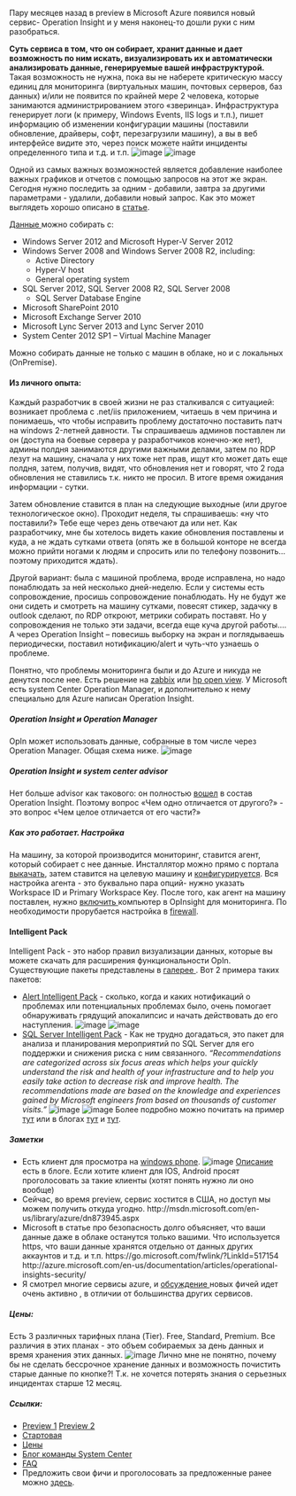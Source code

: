 Пару месяцев назад в preview в Microsoft Azure появился новый сервис- Operation Insight и у меня наконец-то дошли руки с ним разобраться.

<b>Суть сервиса в том, что он собирает, хранит данные и дает возможность по ним искать, визуализировать их и автоматически анализировать данные, генерируемые вашей инфраструктурой. </b>Такая возможность не нужна, пока вы не наберете критическую массу единиц для мониторинга (виртуальных машин, почтовых серверов, баз данных) и/или не появится по крайней мере 2 человека, которые занимаются администрированием этого «зверинца».
Инфраструктура генерирует логи (к примеру, Windows Events, IIS logs и т.п.), пишет информацию об изменении конфигурации машины (поставили обновление, драйверы, софт, перезагрузили машину), а вы в веб интерфейсе видите это, через поиск можете найти инциденты определенного типа и т.д. и т.п.
<img src="http://habrastorage.org/files/407/f5e/c1d/407f5ec1d5104da9b3046f01f2ffb4db.png" alt="image"/>
<habracut>
<img src="http://habrastorage.org/files/c34/099/b08/c34099b0815c4b08955541cd21d1e370.png" alt="image"/>

Одной из самых важных возможностей является добавление наиболее важных графиков и отчетов с помощью запросов на этот же экран. Сегодня нужно последить за одним - добавили, завтра за другими параметрами - удалили, добавили новый запрос. Как это может выглядеть хорошо описано в <a href="http://blogs.technet.com/b/momteam/archive/2014/10/16/custom-dashboard-in-advisor.aspx">статье</a>.

<a href="http://msdn.microsoft.com/en-us/library/azure/dn884641.aspx">Данные </a>можно собирать с: 
<ul>
	<li>Windows Server 2012 and Microsoft Hyper-V Server 2012</li>
	<li>Windows Server 2008 and Windows Server 2008 R2, including:
<ul>
	<li>Active Directory</li>
	<li>Hyper-V host</li>
	<li>General operating system</li>
</ul></li>
	<li>SQL Server 2012, SQL Server 2008 R2, SQL Server 2008
	<ul><li>SQL Server Database Engine</li></ul> </li>
	<li>Microsoft SharePoint 2010</li>
	<li>Microsoft Exchange Server 2010</li>
	<li>Microsoft Lync Server 2013 and Lync Server 2010 </li>
	<li>System Center 2012 SP1 – Virtual Machine Manager</li>
</ul>
Можно собирать данные не только с машин в облаке, но и с локальных (OnPremise).

<h4><b>Из личного опыта:</b></h4>
Каждый разработчик в своей жизни не раз сталкивался с ситуацией: возникает проблема с .net/iis приложением, читаешь в чем причина и понимаешь, что чтобы исправить проблему достаточно поставить патч на windows 2-летней давности. Ты спрашиваешь админов поставлен ли он (доступа на боевые сервера у разработчиков конечно-же нет), админы полдня занимаются другими важными делами, затем по RDP лезут на машину, сначала у них тоже нет прав, ищут кто может дать еще полдня, затем, получив, видят, что обновления нет и говорят, что 2 года обновления не ставились т.к. никто не просил. В итоге время ожидания информации - сутки.

Затем обновление ставится в план на следующие выходные (или другое технологическое окно). Проходит неделя, ты спрашиваешь: «ну что поставили?» Тебе еще через день отвечают да или нет. Как разработчику, мне бы хотелось видеть какие обновления поставлены и куда, а не ждать сутками ответа (опять же в большой конторе не всегда можно прийти ногами к людям и спросить или по телефону позвонить… поэтому приходится ждать).

Другой вариант: была с машиной проблема, вроде исправлена, но надо понаблюдать за ней несколько дней-неделю. Если у системы есть сопровождение, просишь сопровождение понаблюдать.  Ну не будут же они сидеть и смотреть на машину сутками, повесят стикер, задачку в outlook сделают, по RDP откроют, метрики собирать поставят. Но у сопровождения не только эти задачи, всегда еще куча другой работы…. А через Operation Insight – повесишь выборку на экран и поглядываешь периодически, поставил нотификацию/alert и чуть-что узнаешь о проблеме. 

Понятно, что проблемы мониторинга были и до Azure и никуда не денутся после нее. Есть решение на <a href="http://www.zabbix.com/">zabbix</a> или <a href="http://en.wikipedia.org/wiki/HP_OpenView">hp open view</a>. У Microsoft есть system Center Operation Manager, и дополнительно к нему специально для Azure написан Operation Insight.

<h5><b>Operation Insight и Operation Manager</b></h5>
OpIn может использовать данные, собранные в том числе через Operation Manager. Общая схема ниже.
<img src="http://habrastorage.org/files/249/aeb/362/249aeb362bd3469ea78f8e4b1d0b660e.png" alt="image"/>

<h5><b>Operation Insight и system center advisor </b></h5>
Нет больше advisor как такового: он полностью <a href="https://go.microsoft.com/fwlink/?LinkId=517580#why-op-insights">вошел</a> в состав Operation Insight.  
Поэтому вопрос  «Чем одно отличается от другого?» - это вопрос «Чем целое отличается от его части?»

<h5><b>Как это работает. Настройка</b></h5>
На машину, за которой производится мониторинг, ставится агент, который собирает с нее данные. Инсталлятор можно прямо с портала <a href="http://msdn.microsoft.com/en-us/library/azure/dn884659.aspx">выкачать</a>, затем ставится на целевую машину и <a href="http://msdn.microsoft.com/en-us/library/azure/dn873959.aspx">конфигурируется</a>. Вся настройка агента - это буквально пара опций- нужно указать Workspace ID и Primary Workspace Key.
После того, как агент на машину поставлен, нужно <a href="http://msdn.microsoft.com/en-us/library/azure/dn873948.aspx">включить </a>компьютер в OpInsight для мониторинга.
По необходимости прорубается настройка в <a href="http://msdn.microsoft.com/library/azure/08fcfe25-2f90-4b17-aea0-5514833d8812">firewall</a>.

<h4><b>Intelligent Pack</b></h4>
Intelligent Pack - это набор правил визуализации данных, которые вы можете скачать для расширения функциональности OpIn. Существующие пакеты представлены в <a href="http://msdn.microsoft.com/en-us/library/azure/dn873980.aspx">галерее  </a>. Вот 2 примера таких пакетов:
<ul>
<li><a href="http://blogs.technet.com/b/momteam/archive/2014/11/12/manage-your-operations-manager-alerts-from-azure-operational-insight-with-the-new-alert-management-intelligence-pack.aspx">Alert Intelligent Pack</a> -  сколько, когда и каких нотификаций о проблемах или потенциальных проблемах было, очень помогает обнаруживать грядущий апокалипсис и начать действовать до его наступления.
<img src="http://habrastorage.org/files/d54/9fe/9cf/d549fe9cfedb45b5b078a0a3dfb49355.PNG" alt="image"/>
<img src="http://habrastorage.org/files/90d/2c4/f05/90d2c4f05a4f4239ae905f19cbe32a0d.png" alt="image"/>
</li>
<li> <a href="http://blogs.technet.com/b/momteam/archive/2014/10/23/new-sql-server-assessment-intelligence-pack-in-advisor.aspx">SQL Server Intelligent Pack</a> - Как не трудно догадаться, это пакет для анализа и планирования мероприятий по SQL Server для его поддержки и снижения риска с ним связанного. 
<i>“Recommendations are categorized across six focus areas which helps your quickly understand the risk and health of your infrastructure and to help you easily take action to decrease risk and improve health.
The recommendations made are based on the knowledge and experiences gained by Microsoft engineers from based on thousands of customer visits.” </i>
<spoiler title="Общая страница">
<img src="http://habrastorage.org/files/3da/2ca/525/3da2ca5252ac47fabaead6e8aff15c0a.png" alt="image"/></spoiler>
<spoiler title="Детальная информация"><img src="http://habrastorage.org/files/83d/9f4/e2b/83d9f4e2b9054f48a11d677cd8b43f77.png" alt="image"/></spoiler>
Более подробно можно почитать на пример <a href="http://msdn.microsoft.com/en-us/library/azure/dn873958.aspx">тут</a> или в блогах <a href="http://www.concurrency.com/infrastructure/new-intelligence-pack-for-sql-server-assessment-is-available-in-system-center-advisor/">тут</a> и <a href="http://sqldbawithabeard.com/2014/11/24/a-look-at-the-sql-assessment-intelligence-pack-in-operational-insights/">тут</a>.
</li>
</ul>

<h5><b>Заметки</b></h5>
<ul>
	<li>Есть клиент для просмотра на <a href="http://www.windowsphone.com/en-us/store/app/operational-insights/4823b935-83ce-466c-82bb-bd0a3f58d865">windows phone</a>.
<img src="http://habrastorage.org/files/e4f/783/b30/e4f783b308c44512aa0b24e280855092.png" alt="image"/>
<a href="http://blogs.technet.com/b/momteam/archive/2014/11/24/access-your-operational-insights-on-the-go.aspx">Описание </a>есть в блоге. 
Если хотите клиент для IOS, Android просят проголосовать за такие клиенты (хотят понять нужно ли оно вообще)</li>
	<li>Сейчас, во время preview, сервис хостится в США, но доступ мы можем получить откуда угодно. http://msdn.microsoft.com/en-us/library/azure/dn873945.aspx </li>
	<li>Microsoft в статье про безопасность долго объясняет, что ваши данные даже в облаке останутся только вашими. Что используется https, что ваши данные хранятся отдельно от данных других аккаунтов и т.д. и т.п. https://go.microsoft.com/fwlink/?LinkId=517154 http://azure.microsoft.com/en-us/documentation/articles/operational-insights-security/ </li>
	<li>Я смотрел многие сервисы azure, и <a href="http://feedback.azure.com/forums/267889-azure-operational-insights/">обсуждение </a>новых фичей идет очень активно , в отличии от большинства других сервисов.</li>
</ul>

<h5><b>Цены:</b></h5>
Есть 3 различных тарифных плана (Tier).
Free, Standard, Premium. Все различия в этих планах - это объем собираемых за день данных и время хранения этих данных. 
<img src="http://habrastorage.org/files/509/da4/9d6/509da49d6a7d46f0839a6896630fbeae.png" alt="image"/>
Лично мне не понятно, почему бы не сделать бессрочное хранение данных и возможность почистить старые данные по кнопке?! Т.к. не хочется потерять знания о серьезных инцидентах старше 12 месяц. 

<h5><b>Ссылки:</b></h5>
<ul>
	<li><a href="http://azure.microsoft.com/en-us/services/preview">Preview 1</a> <a href="https://preview.opinsights.azure.com/" >Preview 2</a></li>
	<li><a href="http://azure.microsoft.com/en-us/services/operational-insights/">Стартовая</a></li>
	<li><a href="http://azure.microsoft.com/en-us/pricing/details/operational-insights/">Цены</a></li>
	<li><a href="http://blogs.technet.com/b/momteam/">Блог команды System Center</a></li>
	<li><a href="https://preview.opinsights.azure.com/FAQ">FAQ</a></li>
	<li>Предложить свои фичи и проголосовать за предложенные ранее можно <a href="http://feedback.azure.com/forums/267889-azure-operational-insights/">здесь</a>.</li>
</ul>

